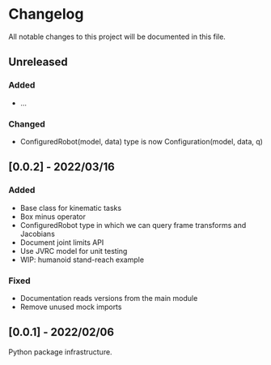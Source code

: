 # Changelog

All notable changes to this project will be documented in this file.

## Unreleased

### Added

- ...

### Changed

- ConfiguredRobot(model, data) type is now Configuration(model, data, q)

## [0.0.2] - 2022/03/16

### Added

- Base class for kinematic tasks
- Box minus operator
- ConfiguredRobot type in which we can query frame transforms and Jacobians
- Document joint limits API
- Use JVRC model for unit testing
- WIP: humanoid stand-reach example

### Fixed

- Documentation reads versions from the main module
- Remove unused mock imports

## [0.0.1] - 2022/02/06

Python package infrastructure.
